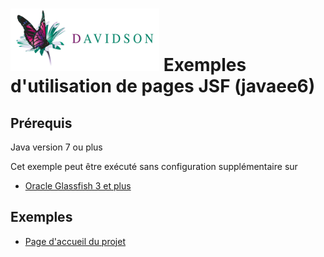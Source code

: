 [![alt text](/dav_logo_small.png "Davidson Consulting")](http://www.davidson.fr/)
Exemples d'utilisation de pages JSF (javaee6)
===================================

Prérequis
---------
Java version 7 ou plus

Cet exemple peut être exécuté sans configuration supplémentaire sur 
 - [Oracle Glassfish 3 et plus](https://glassfish.java.net/)

Exemples
--------
- [Page d'accueil du projet](./src/main/webapp/index.xhtml)
